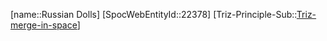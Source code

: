 ﻿---
type: TrizExample
aliases:
- Russian Dolls
license: CC BY-SA 4.0
copyright: https://github.com/SpocWeb
IsDeleted: false
IsReadOnly: false
Confidential: public
tags: 
- Triz/Principle/Example
---
[name::Russian Dolls]
[SpocWebEntityId::22378]
[Triz-Principle-Sub::[Triz-merge-in-space](tech/Triz/Sub/Triz-merge-in-space.md)]

